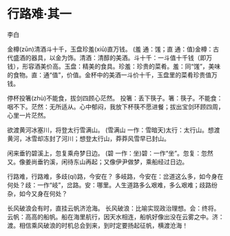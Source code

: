 <link href="../../css/style.css" rel="stylesheet" type="text/css" />

# 行路难·其一

<span class="r">李白

<div class="p">

金樽(zūn)清酒斗十千，玉盘珍羞(xiū)直万钱。
<span class="comment">(羞 通：馐；直 通：值)金樽：古代盛酒的器具，以金为饰。清酒：清醇的美酒。斗十千：一斗值十千钱（即万钱），形容酒美价高。玉盘：精美的食具。珍羞：珍贵的菜肴。羞：同“馐”，美味的食物。直：通“值”，价值。金杯中的美酒一斗价十千，玉盘里的菜肴珍贵值万钱。

停杯投箸(zhù)不能食，拔剑四顾心茫然。
<span class="comment">投箸：丢下筷子。箸：筷子。不能食：咽不下。茫然：无所适从。心中郁闷，我放下杯筷不愿进餐；拔出宝剑环顾四周，心里一片茫然。

欲渡黄河冰塞川，将登太行雪满山。
<span class="comment">(雪满山 一作：雪暗天)太行：太行山。想渡黄河，冰雪却冻封了河川；想登太行山，莽莽风雪早已封山。

闲来垂钓碧溪上，忽复乘舟梦日边。
<span class="comment">(碧 一作：坐)碧：一作“坐”。忽复：忽然又。像姜尚垂钓溪，闲待东山再起；又像伊尹做梦，乘船经过日边。

行路难，行路难，多歧(qí)路，今安在？
<span class="comment">多岐路，今安在：岔道这么多，如今身在何处？歧：一作“岐”，岔路。安：哪里。人生道路多么艰难，多么艰难；歧路纷杂，如今又身在何处？

长风破浪会有时，直挂云帆济沧海。
<span class="comment">长风破浪：比喻实现政治理想。会：终将。云帆：高高的船帆。船在海里航行，因天水相连，船帆好像出没在云雾之中。济：渡。相信乘风破浪的时机总会到来，到时定要扬起征帆，横渡沧海！